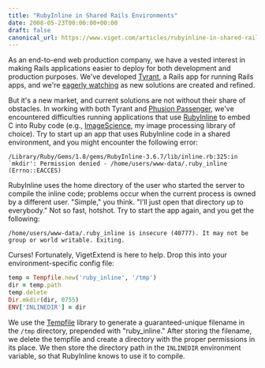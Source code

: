 ```yaml
---
title: "RubyInline in Shared Rails Environments"
date: 2008-05-23T00:00:00+00:00
draft: false
canonical_url: https://www.viget.com/articles/rubyinline-in-shared-rails-environments/
---
```


As an end-to-end web production company, we have a vested interest in
making Rails applications easier to deploy for both development and
production purposes. We've developed
[Tyrant](http://trac.extendviget.com/tyrant/wiki), a Rails app for
running Rails apps, and we're [eagerly
watching](https://www.viget.com/extend/passenger-let-it-ride/) as new
solutions are created and refined.

But it's a new market, and current solutions are not without their share
of obstacles. In working with both Tyrant and [Phusion
Passenger](http://www.modrails.com/), we've encountered difficulties
running applications that use
[RubyInline](http://www.zenspider.com/ZSS/Products/RubyInline/) to embed
C into Ruby code (e.g.,
[ImageScience](http://seattlerb.rubyforge.org/image_science/classes/ImageScience.html),
my image processing library of choice). Try to start up an app that uses
RubyInline code in a shared environment, and you might encounter the
following error:

```
/Library/Ruby/Gems/1.8/gems/RubyInline-3.6.7/lib/inline.rb:325:in `mkdir': Permission denied - /home/users/www-data/.ruby_inline (Errno::EACCES)
```

RubyInline uses the home directory of the user who started the server to
compile the inline code; problems occur when the current process is
owned by a different user. "Simple," you think. "I'll just open that
directory up to everybody." Not so fast, hotshot. Try to start the app
again, and you get the following:

```
/home/users/www-data/.ruby_inline is insecure (40777). It may not be group or world writable. Exiting.
```

Curses! Fortunately, VigetExtend is here to help. Drop this into your
environment-specific config file:

```ruby
temp = Tempfile.new('ruby_inline', '/tmp')
dir = temp.path
temp.delete
Dir.mkdir(dir, 0755)
ENV['INLINEDIR'] = dir
```

We use the [Tempfile](http://ruby-doc.org/core/classes/Tempfile.html)
library to generate a guaranteed-unique filename in the `/tmp`
directory, prepended with "ruby_inline." After storing the filename, we
delete the tempfile and create a directory with the proper permissions
in its place. We then store the directory path in the `INLINEDIR`
environment variable, so that RubyInline knows to use it to compile.
